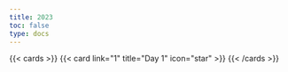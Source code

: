 ```yaml
---
title: 2023
toc: false
type: docs
---
```



{{< cards >}}
  {{< card link="1" title="Day 1" icon="star" >}}
{{< /cards >}}
